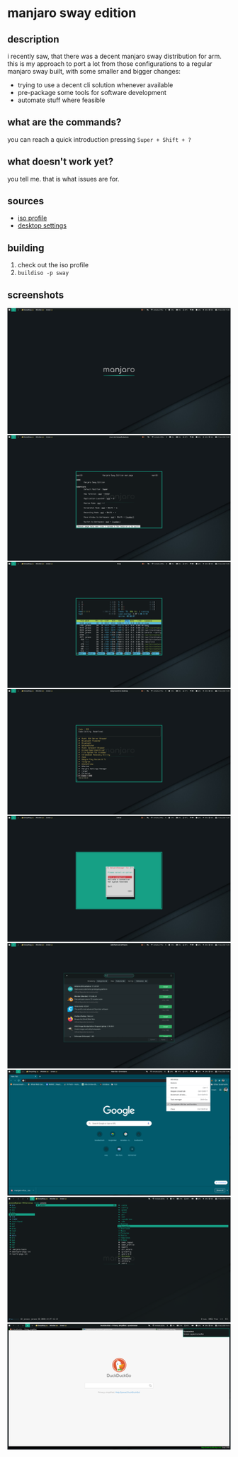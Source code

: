 # manjaro sway edition

## description

i recently saw, that there was a decent manjaro sway distribution for arm. this is my approach to port a lot from those configurations to a regular manjaro sway built, with some smaller and bigger changes:

- trying to use a decent cli solution whenever available
- pre-package some tools for software development
- automate stuff where feasible

## what are the commands?

you can reach a quick introduction pressing `Super + Shift + ?`

## what doesn't work yet?

you tell me. that is what issues are for.

## sources

- [iso profile](https://github.com/boredland/manjaro-iso-profiles/tree/main/community/sway)
- [desktop settings](https://github.com/boredland/arch-repo/tree/master/custom/manjaro-sway-settings)

## building

1. check out the iso profile
2. `buildiso -p sway`

## screenshots

![desktop](public/_includes/desktop.png?raw=true)
![help menu](public/_includes/help.png?raw=true)
![htop](public/_includes/htop.png?raw=true)
![launcher](public/_includes/launcher.png?raw=true)
![nmtui](public/_includes/nmtui.png?raw=true)
![pamac](public/_includes/pamac.png?raw=true)
![chromium](public/_includes/chromium.png?raw=true)
![ranger](public/_includes/ranger.png?raw=true)
![qutebrowser](public/_includes/qutebrowser.png?raw=true)